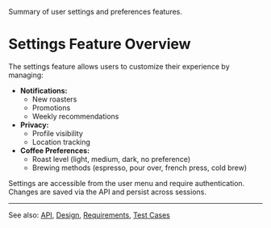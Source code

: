 
Summary of user settings and preferences features.

# Settings Feature Overview

The settings feature allows users to customize their experience by managing:

- **Notifications:**
	- New roasters
	- Promotions
	- Weekly recommendations
- **Privacy:**
	- Profile visibility
	- Location tracking
- **Coffee Preferences:**
	- Roast level (light, medium, dark, no preference)
	- Brewing methods (espresso, pour over, french press, cold brew)


Settings are accessible from the user menu and require authentication. Changes are saved via the API and persist across sessions.

---

See also: [API](api.md), [Design](design.md), [Requirements](requirements.md), [Test Cases](test.md)
